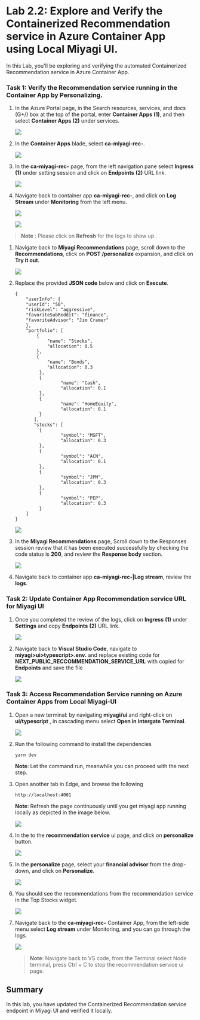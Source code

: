 # Lab 2.2: Explore and Verify the Containerized Recommendation service in Azure Container App using Local Miyagi UI.

In this Lab, you'll be exploring and verifying the automated Containerized Recommendation service in Azure Container App. 
 
### Task 1: Verify the Recommendation service running in the Container App by Personalizing.

1. In the Azure Portal page, in the Search resources, services, and docs (G+/) box at the top of the portal, enter **Container Apps (1)**, and then select **Container Apps (2)** under services.

   ![](./Media/container-app-select.png)

1. In the **Container Apps** blade, select **ca-miyagi-rec-<inject key="DeploymentID" enableCopy="false"/>**.

   ![](./Media/container-ca-miyagi.png)

1. In the **ca-miyagi-rec-<inject key="DeploymentID" enableCopy="false"/>** page, from the left navigation pane select **Ingress** **(1)** under setting session and click on **Endpoints** **(2)** URL link.

   ![](./Media/container-ca-ingress.png)

1. Navigate back to container app **ca-miyagi-rec-<inject key="DeploymentID" enableCopy="false"/>**, and click on **Log Stream** under **Monitoring** from the left menu.

    ![](./Media/logstream.png)
   
      ![](./Media/containerapps-logsstream.png)
   
  > **Note** : Please click on **Refresh** for the logs to show up .

1. Navigate back to **Miyagi Recommendations** page, scroll down to the **Recommendations**, click on **POST /personalize** expansion, and click on **Try it out**.

   ![](./Media/continer-recommendations.png)

1. Replace the provided **JSON code** below and click on **Execute**.

   ```
   {
       "userInfo": {
       "userId": "50",
       "riskLevel": "aggressive",
       "favoriteSubReddit": "finance",
       "favoriteAdvisor": "Jim Cramer"
       },
       "portfolio": [
           {
               "name": "Stocks",
               "allocation": 0.5
           },
           {
               "name": "Bonds",
               "allocation": 0.3
            },
            {
                    "name": "Cash",
                    "allocation": 0.1
            },
            {
                    "name": "HomeEquity",
                    "allocation": 0.1
            }
          ],
          "stocks": [
            {
                    "symbol": "MSFT",
                    "allocation": 0.3
            },
            {
                    "symbol": "ACN",
                    "allocation": 0.1
            },
            {
                    "symbol": "JPM",
                    "allocation": 0.3
            },
            {
                    "symbol": "PEP",
                    "allocation": 0.3
            }
       ]
   }
   ```

      ![](./Media/recomme-parameter-body.png)

1. In the **Miyagi Recommendations** page, Scroll down to the Responses session review that it has been executed successfully by checking the code status is **200**, and review the **Response body** section.

      ![](./Media/recommendations-parameter-output.png)


1.  Navigate back to container app **ca-miyagi-rec-<inject key="DeploymentID" enableCopy="false"/>|Log stream**, review the **logs**.

### Task 2: Update Container App Recommendation service URL for Miyagi UI

1. Once you completed the review of the logs, click on **Ingress** **(1)** under **Settings** and copy **Endpoints** **(2)** URL link.

   ![](./Media/container-ca-ingress.png)

1. Navigate back to **Visual Studio Code**, navigate to **miyagi>ui>typescript>.env.** and replace existing code for **NEXT_PUBLIC_RECCOMMENDATION_SERVICE_URL** with copied for **Endpoints** and save the file 

   ![](./Media/cntr4.png)

### Task 3: Access Recommendation Service running on Azure Container Apps from Local Miyagi-UI 

1. Open a new terminal: by navigating  **miyagi/ui** and right-click on **ui/typescript** , in cascading menu select **Open in intergate Terminal**.

   ![](./Media/image-rg-25.png)

1. Run the following command to install the dependencies
   
    ```
    yarn dev
    ```

   **Note**: Let the command run, meanwhile you can proceed with the next step.

1. Open another tab in Edge, and  browse the following

   ```
   http://localhost:4001
   ```

   **Note**: Refresh the page continuously until you get miyagi app running locally as depicted in the image below.
                       
   ![](./Media/miyagi1.png)

1. In the to the **recommendation service** ui page, and click on **personalize** button.

    ![](./Media/service-personalize.png)

1. In the **personalize** page, select your **financial advisor** from the drop-down, and click on **Personalize**.

   ![](./Media/financial-advisor.png)  

1. You should see the recommendations from the recommendation service in the Top Stocks widget.

   ![](./Media/financial-advisor-output.png)

1. Navigate back to the **ca-miyagi-rec-<inject key="DeploymentID" enableCopy="false"/>** Container App, from the left-side menu select **Log stream** under Monitoring, and you can go through the logs.

    ![](./Media/continer-app-logstream.png)

   >**Note**: Navigate back to VS code, from the Terminal select Node terminal, press Ctrl + C to stop the recommendation service ui page. 
   

## Summary

In this lab, you have updated the Containerized Recommendation service endpoint in Miyagi UI and verified it locally.
